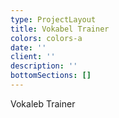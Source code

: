 ```yaml
---
type: ProjectLayout
title: Vokabel Trainer
colors: colors-a
date: ''
client: ''
description: ''
bottomSections: []
---
```

Vokaleb Trainer

